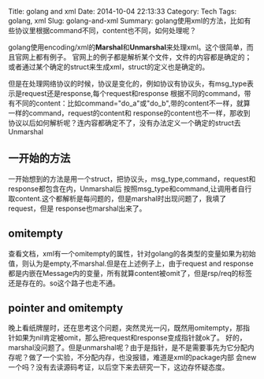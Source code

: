 Title:  golang and xml
Date: 2014-10-04 22:13:33
Category: Tech
Tags: golang, xml
Slug: golang-and-xml
Summary: golang使用xml的方法，比如有些协议里根据command不同，content也不同，如何处理呢？

golang使用encoding/xml的**Marshal**和**Unmarshal**来处理xml。这个很简单，而且官网上都有例子。
官网上的例子都是解析某个文件，文件的内容都是确定的；或者通过某个确定的struct来生成xml，struct的定义也是确定的。

但是在处理网络协议的时候，协议是变化的，例如协议有协议头，有msg_type表示是request还是response,每个request和response
根据不同的command，带有不同的content：比如command="do_a"或"do_b",带的content不一样，就算一样的command，request的content和
response的content也不一样，那收到协议以后如何解析呢？连内容都确定不了，没有办法定义一个确定的struct去Unmarshal

<!--more-->

## 一开始的方法
一开始想到的方法是用一个struct，把协议头，msg_type,command，request和response都包含在内，Unmarshal后
按照msg_type和command,让调用者自行取content.这个都解析是每问题的，但是marshal时出现问题了，我填了request，但是
response也marshal出来了。

## omitempty
查看文档，xml有一个omitempty的属性，针对golang的各类型的变量如果为初始值，则认为是empty,不marshal.但是在上述例子上，由于request
and response都是内嵌在Message内的变量，所有就算content被omit了，但是rsp/req的标签还是存在的。so这个路子也走不通。

## pointer and omitempty
晚上看纸牌屋时，还在思考这个问题，突然灵光一闪，既然用omitempty，那指针如果为nil肯定被omit，那么把request和response变成指针就ok了。
好的，marshal没问题了。但是unmarshal呢？由于是指针，是不是需要事先为它分配内存呢？做了一个实验，不分配内存，也没报错，难道是xml的package内部
会new一个吗？没有去读源码考证，以后空下来去研究一下，这边存怀疑态度。


